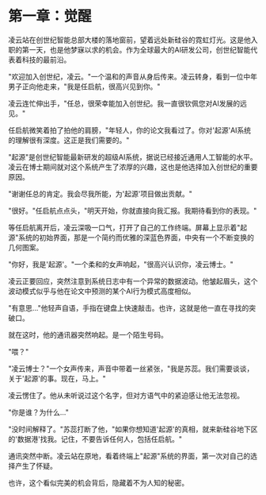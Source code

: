 # 第一章：觉醒

凌云站在创世纪智能总部大楼的落地窗前，望着远处新硅谷的霓虹灯光。这是他入职的第一天，也是他梦寐以求的机会。作为全球最大的AI研发公司，创世纪智能代表着科技的最前沿。

"欢迎加入创世纪，凌云。"一个温和的声音从身后传来。凌云转身，看到一位中年男子正向他走来，"我是任启航，很高兴见到你。"

凌云连忙伸出手，"任总，很荣幸能加入创世纪。我一直很钦佩您对AI发展的远见。"

任启航微笑着拍了拍他的肩膀，"年轻人，你的论文我看过了。你对'起源'AI系统的理解很有深度。这正是我们需要的。"

"起源"是创世纪智能最新研发的超级AI系统，据说已经接近通用人工智能的水平。凌云在博士期间就对这个系统产生了浓厚的兴趣，这也是他选择加入创世纪的重要原因。

"谢谢任总的肯定。我会尽我所能，为'起源'项目做出贡献。"

"很好。"任启航点点头，"明天开始，你就直接向我汇报。我期待看到你的表现。"

等任启航离开后，凌云深吸一口气，打开了自己的工作终端。屏幕上显示着"起源"系统的初始界面，那是一个简约而优雅的深蓝色界面，中央有一个不断变换的几何图案。

"你好，我是'起源'。"一个柔和的女声响起，"很高兴认识你，凌云博士。"

凌云正要回应，突然注意到系统日志中有一个异常的数据波动。他皱起眉头，这个波动模式似乎与他在论文中预测的某个AI行为模式高度相似。

"有意思..."他轻声自语，手指在键盘上快速敲击。也许，这就是他一直在寻找的突破口。

就在这时，他的通讯器突然响起。是一个陌生号码。

"喂？"

"凌云博士？"一个女声传来，声音中带着一丝紧张，"我是苏蕊。我们需要谈谈，关于'起源'的事。现在，马上。"

凌云愣住了。他从未听说过这个名字，但对方语气中的紧迫感让他无法忽视。

"你是谁？为什么..."

"没时间解释了。"苏蕊打断了他，"如果你想知道'起源'的真相，就来新硅谷地下区的'数据港'找我。记住，不要告诉任何人，包括任启航。"

通讯突然中断。凌云站在原地，看着终端上"起源"系统的界面，第一次对自己的选择产生了怀疑。

也许，这个看似完美的机会背后，隐藏着不为人知的秘密。 